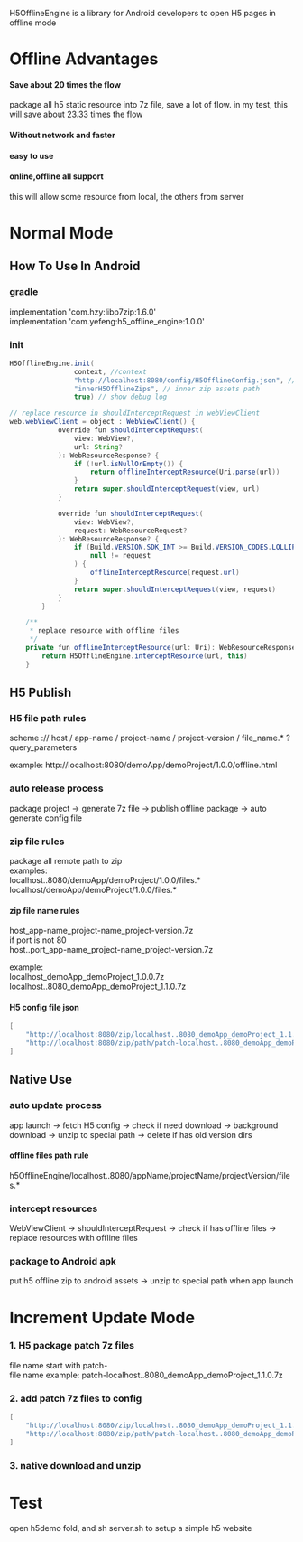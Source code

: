 H5OfflineEngine is a library for Android developers to open H5 pages in offline mode
# Offline Advantages
#### Save about 20 times the flow
package all h5 static resource into 7z file, save a lot of flow.
in my test, this will save about 23.33 times the flow
#### Without network and faster
#### easy to use
#### online,offline all support
this will allow some resource from local, the others from server
# Normal Mode
## How To Use In Android
### gradle
implementation 'com.hzy:libp7zip:1.6.0'   
implementation 'com.yefeng:h5_offline_engine:1.0.0'
### init
```Java
H5OfflineEngine.init(
                context, //context
                "http://localhost:8080/config/H5OfflineConfig.json", //online config
                "innerH5OfflineZips", // inner zip assets path 
                true) // show debug log

// replace resource in shouldInterceptRequest in webViewClient
web.webViewClient = object : WebViewClient() {
            override fun shouldInterceptRequest(
                view: WebView?,
                url: String?
            ): WebResourceResponse? {
                if (!url.isNullOrEmpty()) {
                    return offlineInterceptResource(Uri.parse(url))
                }
                return super.shouldInterceptRequest(view, url)
            }

            override fun shouldInterceptRequest(
                view: WebView?,
                request: WebResourceRequest?
            ): WebResourceResponse? {
                if (Build.VERSION.SDK_INT >= Build.VERSION_CODES.LOLLIPOP &&
                    null != request
                ) {
                    offlineInterceptResource(request.url)
                }
                return super.shouldInterceptRequest(view, request)
            }
        }

    /**
     * replace resource with offline files
     */
    private fun offlineInterceptResource(url: Uri): WebResourceResponse? {
        return H5OfflineEngine.interceptResource(url, this)
    }
```


## H5 Publish
### H5 file path rules
scheme :// host / app-name / project-name / project-version / file_name.* ? query_parameters

example:  http://localhost:8080/demoApp/demoProject/1.0.0/offline.html

### auto release process
package project -> generate 7z file -> publish offline package -> auto generate config file
### zip file rules
package all remote path to zip  
examples:  
localhost..8080/demoApp/demoProject/1.0.0/files.*  
localhost/demoApp/demoProject/1.0.0/files.*
#### zip file name rules
host\_app-name\_project-name\_project-version.7z  
if port is not 80  
host..port\_app-name\_project-name\_project-version.7z 

example:  
localhost\_demoApp\_demoProject\_1.0.0.7z  
localhost..8080\_demoApp\_demoProject\_1.1.0.7z
#### H5 config file json
```Java
[
	"http://localhost:8080/zip/localhost..8080_demoApp_demoProject_1.1.0.7z",
	"http://localhost:8080/zip/path/patch-localhost..8080_demoApp_demoProject_1.1.0.7z"
]
```
## Native Use
### auto update process
app launch -> fetch H5 config -> check if need download -> background download -> unzip to special path -> delete if has old version dirs
#### offline files path rule
h5OfflineEngine/localhost..8080/appName/projectName/projectVersion/files.*
### intercept resources
WebViewClient -> shouldInterceptRequest -> check if has offline files -> replace resources with offline files
### package to Android apk
put h5 offline zip to android assets -> unzip to special path when app launch


# Increment Update Mode
### 1. H5 package patch 7z files
file name start with patch-  
file name example: patch-localhost..8080_demoApp_demoProject_1.1.0.7z
### 2. add patch 7z files to config
```Java
[
	"http://localhost:8080/zip/localhost..8080_demoApp_demoProject_1.1.0.7z",
	"http://localhost:8080/zip/path/patch-localhost..8080_demoApp_demoProject_1.1.0.7z"
]
```
### 3. native download and unzip

# Test
open h5demo fold, and sh server.sh to setup a simple h5 website